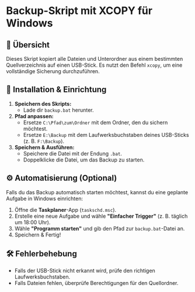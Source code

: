 # Backup-Skript mit XCOPY für Windows  

## 📌 Übersicht  
Dieses Skript kopiert alle Dateien und Unterordner aus einem bestimmten Quellverzeichnis auf einen USB-Stick. Es nutzt den Befehl `xcopy`, um eine vollständige Sicherung durchzuführen.  

## 📂 Installation & Einrichtung  
1. **Speichern des Skripts:**  
   - Lade dir `backup.bat` herunter.  
2. **Pfad anpassen:**  
   - Ersetze `C:\Pfad\zum\Ordner` mit dem Ordner, den du sichern möchtest.  
   - Ersetze `E:\Backup` mit dem Laufwerksbuchstaben deines USB-Sticks (z. B. `F:\Backup`).  
3. **Speichern & Ausführen:**  
   - Speichere die Datei mit der Endung `.bat`.  
   - Doppelklicke die Datei, um das Backup zu starten.  

## ⚙ Automatisierung (Optional)  
Falls du das Backup automatisch starten möchtest, kannst du eine geplante Aufgabe in Windows einrichten:  
1. Öffne die **Taskplaner**-App (`taskschd.msc`).  
2. Erstelle eine neue Aufgabe und wähle **"Einfacher Trigger"** (z. B. täglich um 18:00 Uhr).  
3. Wähle **"Programm starten"** und gib den Pfad zur `backup.bat`-Datei an.  
4. Speichern & Fertig!  

## 🛠 Fehlerbehebung  
- Falls der USB-Stick nicht erkannt wird, prüfe den richtigen Laufwerksbuchstaben.  
- Falls Dateien fehlen, überprüfe Berechtigungen für den Quellordner.  
